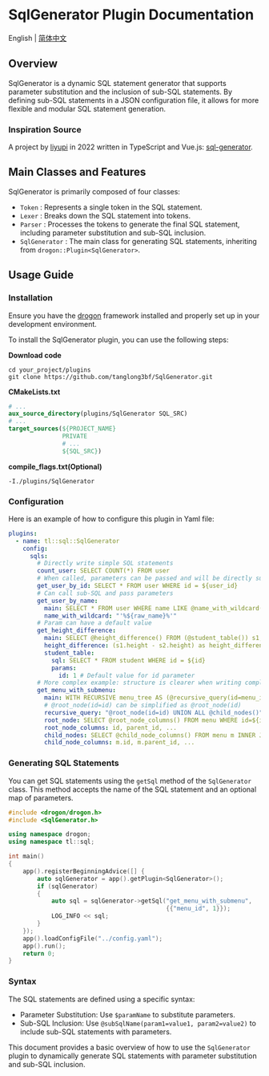 # SqlGenerator Plugin Documentation

English | [简体中文](./README.zh-CN.md)

## Overview

SqlGenerator is a dynamic SQL statement generator that supports parameter substitution and the inclusion of sub-SQL statements. By defining sub-SQL statements in a JSON configuration file, it allows for more flexible and modular SQL statement generation.

### Inspiration Source

A project by [liyupi](https://github.com/liyupi) in 2022 written in TypeScript and Vue.js: [sql-generator](https://github.com/liyupi/sql-generator).

## Main Classes and Features

SqlGenerator is primarily composed of four classes:

- `Token` : Represents a single token in the SQL statement.
- `Lexer` : Breaks down the SQL statement into tokens.
- `Parser` : Processes the tokens to generate the final SQL statement, including parameter substitution and sub-SQL inclusion.
- `SqlGenerator` : The main class for generating SQL statements, inheriting from `drogon::Plugin<SqlGenerator>`.

## Usage Guide

### Installation

Ensure you have the [drogon](https://github.com/drogonframework/drogon) framework installed and properly set up in your development environment.

To install the SqlGenerator plugin, you can use the following steps:

**Download code**

```
cd your_project/plugins
git clone https://github.com/tanglong3bf/SqlGenerator.git
```

**CMakeLists.txt**

```cmake
# ...
aux_source_directory(plugins/SqlGenerator SQL_SRC)
# ...
target_sources(${PROJECT_NAME}
               PRIVATE
               # ...
               ${SQL_SRC})
```

**compile_flags.txt(Optional)**

```
-I./plugins/SqlGenerator
```

### Configuration

Here is an example of how to configure this plugin in Yaml file:

```yaml
plugins:
  - name: tl::sql::SqlGenerator
    config:
      sqls:
        # Directly write simple SQL statements
        count_user: SELECT COUNT(*) FROM user
        # When called, parameters can be passed and will be directly substituted
        get_user_by_id: SELECT * FROM user WHERE id = ${user_id}
        # Can call sub-SQL and pass parameters
        get_user_by_name:
          main: SELECT * FROM user WHERE name LIKE @name_with_wildcard(raw_name=name)
          name_with_wildcard: "'%${raw_name}%'"
        # Param can have a default value
        get_height_difference:
          main: SELECT @height_difference() FROM (@student_table()) s1, (@student_table(id = 2)) s2
          height_difference: (s1.height - s2.height) as height_difference
          student_table:
            sql: SELECT * FROM student WHERE id = ${id}
            params:
              id: 1 # Default value for id parameter
        # More complex example: structure is clearer when writing complex SQL
        get_menu_with_submenu:
          main: WITH RECURSIVE menu_tree AS (@recursive_query(id=menu_id)) SELECT * FROM menu_tree
          # @root_node(id=id) can be simplified as @root_node(id)
          recursive_query: "@root_node(id=id) UNION ALL @child_nodes()"
          root_node: SELECT @root_node_columns() FROM menu WHERE id=${id}
          root_node_columns: id, parent_id, ...
          child_nodes: SELECT @child_node_columns() FROM menu m INNER JOIN menu_tree mt ON m.parent_id = mt.id
          child_node_columns: m.id, m.parent_id, ...
```

### Generating SQL Statements

You can get SQL statements using the `getSql` method of the `SqlGenerator` class. This method accepts the name of the SQL statement and an optional map of parameters.

```cpp
#include <drogon/drogon.h>
#include <SqlGenerator.h>

using namespace drogon;
using namespace tl::sql;

int main()
{
    app().registerBeginningAdvice([] {
        auto sqlGenerator = app().getPlugin<SqlGenerator>();
        if (sqlGenerator)
        {
            auto sql = sqlGenerator->getSql("get_menu_with_submenu",
                                            {{"menu_id", 1}});
            LOG_INFO << sql;
        }
    });
    app().loadConfigFile("../config.yaml");
    app().run();
    return 0;
}
```

### Syntax

The SQL statements are defined using a specific syntax:

- Parameter Substitution: Use `$paramName` to substitute parameters.
- Sub-SQL Inclusion: Use `@subSqlName(param1=value1, param2=value2)` to include sub-SQL statements with parameters.

This document provides a basic overview of how to use the `SqlGenerator` plugin to dynamically generate SQL statements with parameter substitution and sub-SQL inclusion.
